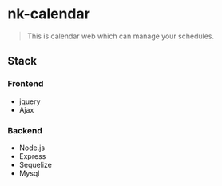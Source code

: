 # nk-calendar
> This is calendar web which can manage your schedules.

## Stack

### Frontend
- jquery
- Ajax

### Backend
- Node.js
- Express
- Sequelize
- Mysql
